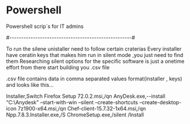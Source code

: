 # Powershell
Powershell scrip`s for IT admins


#----------------------------------------------------#


To run the silene unistaller need to follow certain craterias
Every installer have ceratin keys that makes him run in silent mode ,you just need to find them
Researching silent options for the specific software is just a onetime effort
from there start building you .csv file

.csv file contains data in comma separated values format(installer , keys) and looks like this...

Installer,Switch
Firefox Setup 72.0.2.msi,/qn
AnyDesk.exe,--install “C:\Anydesk” –start-with-win –silent –create-shortcuts –create-desktop-icon
7z1900-x64.msi,/qn
Chef-client-15.7.32-1x64.msi,/qn
Npp.7.8.3.Installer.exe,/S
ChromeSetup.exe,/silent /Install
